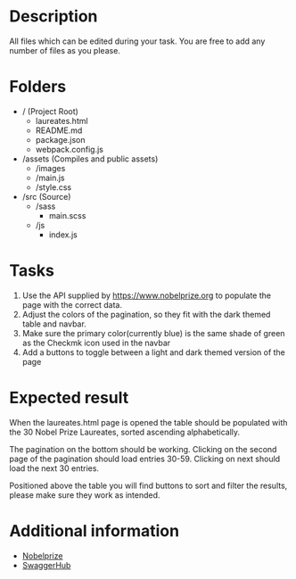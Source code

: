 # Description

All files which can be edited during your task. You are free to add any number of files as you please.

# Folders
* / (Project Root)
    * laureates.html
    * README.md
    * package.json
    * webpack.config.js
* /assets (Compiles and public assets)
    * /images
    * /main.js
    * /style.css
* /src (Source)
    * /sass
        * main.scss
    * /js
        * index.js
      
# Tasks
1. Use the API supplied by https://www.nobelprize.org to populate the page with the correct data.
2. Adjust the colors of the pagination, so they fit with the dark themed table and navbar. 
3. Make sure the primary color(currently blue) is the same shade of green as the Checkmk icon used in the navbar
4. Add a buttons to toggle between a light and dark themed version of the page

# Expected result
When the laureates.html page is opened the table should be populated with the 30 Nobel Prize Laureates, sorted ascending alphabetically.

The pagination on the bottom should be working. Clicking on the second page of the pagination should load entries 30-59. Clicking on next should load the next 30 entries.

Positioned above the table you will find buttons to sort and filter the results, please make sure they work as intended.

# Additional information
* [Nobelprize](https://www.nobelprize.org/about/developer-zone-2/)
* [SwaggerHub](https://app.swaggerhub.com/apis/NobelMedia/NobelMasterData/2.1)